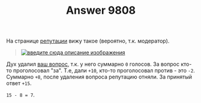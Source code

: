 ﻿---
title: "Answer 9808"
se.owner.user_id: 15479
se.owner.display_name: "Suvitruf - Andrei Apanasik"
se.owner.link: "https://ru.meta.stackoverflow.com/users/15479/suvitruf-andrei-apanasik"
se.answer_id: 9808
se.question_id: 9807
se.post_type: answer
se.score: 6
se.is_accepted: True
---
<p>На странице <a href="https://ru.stackoverflow.com/users/188366/stranger-in-the-q?tab=reputation">репутации</a> вижу такое (вероятно, т.к. модератор).</p>

<blockquote>
  <p><a href="https://i.stack.imgur.com/y8rLR.png" rel="nofollow noreferrer"><img src="https://i.stack.imgur.com/y8rLR.png" alt="введите сюда описание изображения"></a></p>
</blockquote>

<p>Дух удалил <a href="https://ru.stackoverflow.com/q/913037/15479">ваш вопрос</a>, т.к. у него суммарно <code>0</code> голосов. За вопрос кто-то проголосовал "за". Т.е, дали <code>+10</code>, кто-то проголосовал против - это <code>-2</code>. Суммарно <code>+8</code>, после удаления вопроса репутацию отняли. За принятый ответ <code>+15</code>.</p>

<p><code>15 - 8 = 7</code>.</p>
